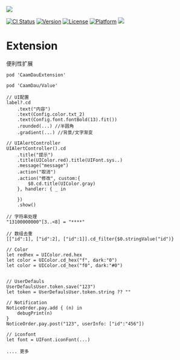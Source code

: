 <p>
  <img src="https://github.com/liucaide/Images/blob/master/CaamDau/caamdau.png" align=centre />
</p>

[![CI Status](https://img.shields.io/travis/CaamDau/CaamDauExtension.svg?style=flat)](https://travis-ci.org/CaamDau/Extension)
[![Version](https://img.shields.io/cocoapods/v/CaamDauExtension.svg?style=flat)](https://cocoapods.org/pods/CaamDauExtension)
[![License](https://img.shields.io/cocoapods/l/CaamDauExtension.svg?style=flat)](https://cocoapods.org/pods/CaamDauExtension)
[![Platform](https://img.shields.io/cocoapods/p/CaamDauExtension.svg?style=flat)](https://cocoapods.org/pods/CaamDauExtension)
[![](https://img.shields.io/badge/Swift-4.0~5.0-orange.svg?style=flat)](https://cocoapods.org/pods/CaamDauExtension)

# Extension
便利性扩展
```
pod 'CaamDauExtension'

pod 'CaamDau/Value'
```

```
// UI配置
label?.cd
    .text("内容")
    .text(Config.color.txt_2)
    .text(Config.font.fontBold(13).fit())
    .rounded(...) //半圆角
    .gradient(...) //背景/文字渐变

// UIAlertController
UIAlertController().cd
    .title("提示")
    .title(UIColor.red).title(UIFont.sys..)
    .message("message")
    .action("取消")
    .action("修改", custom:{
        $0.cd.title(UIColor.gray)
    }, handler: { _ in
        
    })
    .show()

// 字符串处理
"13100000000"[3..<8] = "****"

// 数组去重
[["id":1], ["id":2], ["id":1]].cd_filter{$0.stringValue("id")}

// Color
let redhex = UIColor.red.hex
let color = UIColor.cd_hex("f", dark:"0")
let color = UIColor.cd_hex("f0", dark:"#0")


// UserDefauls
UserDefaulsUser.token.save("123")
let token = UserDefaulsUser.token.string ?? ""

// Notification
NoticeOrder.pay.add { (n) in
    debugPrint(n)
}
NoticeOrder.pay.post("123", userInfo: ["id":"456"])

// iconfont
let font = UIFont.iconFont(...)

.... 更多
```
